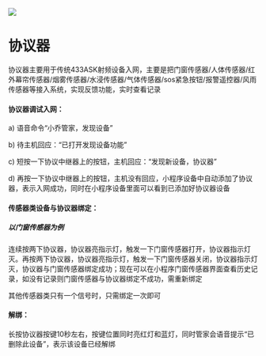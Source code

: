 ![](http://www.cspugoing.com/pcimg/help/protocol.png)

# 协议器

协议器主要用于传统433ASK射频设备入网，主要是把门窗传感器/人体传感器/红外幕帘传感器/烟雾传感器/水浸传感器/气体传感器/sos紧急按钮/报警遥控器/风雨传感器等接入系统，实现反馈功能，实时查看记录

#### 协议器调试入网：

a) 语音命令“小乔管家，发现设备”

b) 待主机回应：“已打开发现设备功能”

c) 短按一下协议中继器上的按钮，主机回应：“发现新设备，协议器”

d) 再按一下协议中继器上的按钮，主机没有回应，小程序设备中自动添加了协议器，表示入网成功，同时在小程序设备里面可以看到已添加好协议器设备



#### 传感器类设备与协议器绑定：

##### 以门窗传感器为例

连续按两下协议器，协议器亮指示灯，触发一下门窗传感器打开，协议器指示灯灭。再按两下协议器，协议器亮指示灯，触发一下门窗传感器关闭，协议器指示灯灭，协议器与门窗传感器绑定成功；现在可以在小程序门窗传感器界面查看历史记录，如没有记录则门窗传感器与协议器绑定不成功，需重新绑定

其他传感器类只有一个信号时，只需绑定一次即可



#### 解绑：

长按协议器按键10秒左右，按键位置同时亮红灯和蓝灯，同时管家会语音提示“已删除此设备”，表示该设备已经解绑

